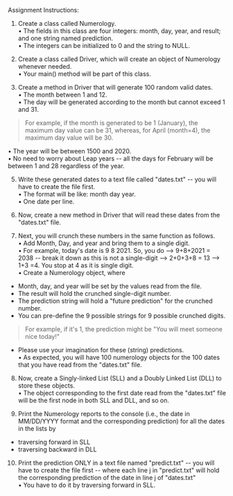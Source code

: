 Assignment Instructions:


1) Create a class called Numerology.  
• The fields in this class are four integers: month, day, year, and result; and one string named prediction.  
• The integers can be initialized to 0 and the string to NULL.  

2) Create a class called Driver, which will create an object of Numerology whenever needed.  
• Your main() method will be part of this class.  

3) Create a method in Driver that will generate 100 random valid dates.  
• The month between 1 and 12.  
• The day will be generated according to the month but cannot exceed 1 and 31.  
> For example, if the month is generated to be 1 (January), the maximum day value can be 31, whereas, for April (month=4), the maximum day value will be 30.  

• The year will be between 1500 and 2020.  
• No need to worry about Leap years -- all the days for February will be between 1 and 28 regardless of the year.  

5) Write these generated dates to a text file called "dates.txt" -- you will have to create the file first.  
• The format will be like: month day year.  
• One date per line.  

6) Now, create a new method in Driver that will read these dates from the "dates.txt" file.  

7) Next, you will crunch these numbers in the same function as follows.  
• Add Month, Day, and year and bring them to a single digit.  
• For example, today's date is 9 8 2021. So, you do --> 9+8+2021 = 2038 -- break it down as this is not a single-digit --> 2+0+3+8 = 13 --> 1+3 =4. You stop at 4 as it is single digit.  
• Create a Numerology object, where  
- Month, day, and year will be set by the values read from the file.  
- The result will hold the crunched single-digit number.  
- The prediction string will hold a "future prediction" for the crunched number.  
- You can pre-define the 9 possible strings for 9 possible crunched digits.  
> For example, if it's 1, the prediction might be "You will meet someone nice today!"  
- Please use your imagination for these (string) predictions.  
• As expected, you will have 100 numerology objects for the 100 dates that you have read from the "dates.txt" file.  
8) Now, create a Singly-linked List (SLL) and a Doubly Linked List (DLL) to store these objects.  
• The object corresponding to the first date read from the "dates.txt" file will be the first node in both SLL and DLL, and so on.  

9) Print the Numerology reports to the console (i.e., the date in MM/DD/YYYY format and the corresponding prediction) for all the dates in the lists by  
- traversing forward in SLL  
- traversing backward in DLL  

10) Print the prediction ONLY in a text file named "predict.txt" -- you will have to create the file first -- where each line j in "predict.txt" will hold the corresponding prediction of the date in line j of "dates.txt"  
• You have to do it by traversing forward in SLL.  
